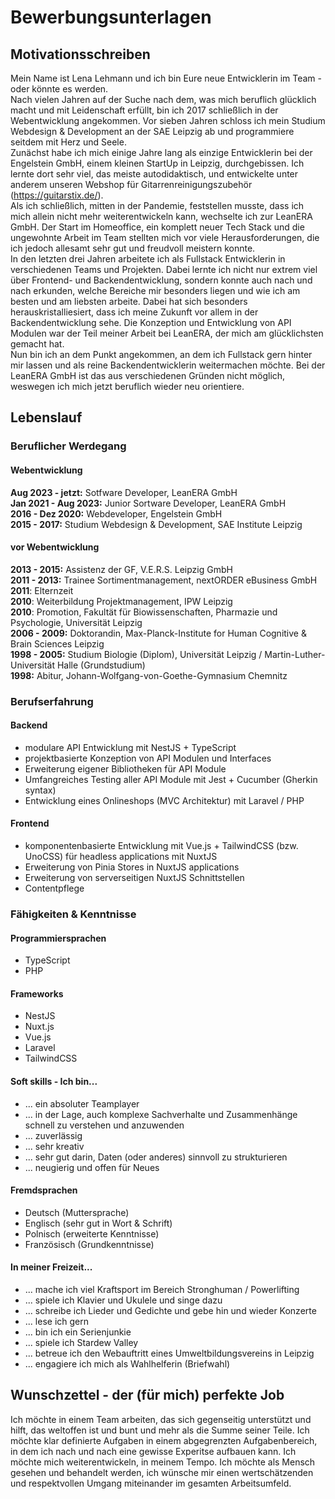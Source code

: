 # Bewerbungsunterlagen

## Motivationsschreiben

Mein Name ist Lena Lehmann und ich bin Eure neue Entwicklerin im Team - oder könnte es werden.  
Nach vielen Jahren auf der Suche nach dem, was mich beruflich glücklich macht und mit Leidenschaft erfüllt, bin ich 2017 schließlich in der Webentwicklung angekommen. Vor sieben Jahren schloss ich mein Studium Webdesign & Development an der SAE Leipzig ab und programmiere seitdem mit Herz und Seele.  
Zunächst habe ich mich einige Jahre lang als einzige Entwicklerin bei der Engelstein GmbH, einem kleinen StartUp in Leipzig, durchgebissen. Ich lernte dort sehr viel, das meiste autodidaktisch, und entwickelte unter anderem unseren Webshop für Gitarrenreinigungszubehör (<https://guitarstix.de/>).  
Als ich schließlich, mitten in der Pandemie, feststellen musste, dass ich mich allein nicht mehr weiterentwickeln kann, wechselte ich zur LeanERA GmbH. Der Start im Homeoffice, ein komplett neuer Tech Stack und die ungewohnte Arbeit im Team stellten mich vor viele Herausforderungen, die ich jedoch allesamt sehr gut und freudvoll meistern konnte.  
In den letzten drei Jahren arbeitete ich als Fullstack Entwicklerin in verschiedenen Teams und Projekten. Dabei lernte ich nicht nur extrem viel über Frontend- und Backendentwicklung, sondern konnte auch nach und nach erkunden, welche Bereiche mir besonders liegen und wie ich am besten und am liebsten arbeite. Dabei hat sich besonders herauskristalliesiert, dass ich meine Zukunft vor allem in der Backendentwicklung sehe. Die Konzeption und Entwicklung von API Modulen war der Teil meiner Arbeit bei LeanERA, der mich am glücklichsten gemacht hat.  
Nun bin ich an dem Punkt angekommen, an dem ich Fullstack gern hinter mir lassen und als reine Backendentwicklerin weitermachen möchte. Bei der LeanERA GmbH ist das aus verschiedenen Gründen nicht möglich, weswegen ich mich jetzt beruflich wieder neu orientiere.

## Lebenslauf
### Beruflicher Werdegang 
#### Webentwicklung

**Aug 2023 - jetzt:** Sotfware Developer, LeanERA GmbH  
**Jan 2021 - Aug 2023:** Junior Sortware Developer, LeanERA GmbH  
**2016 - Dez 2020:** Webdeveloper, Engelstein GmbH  
**2015 - 2017:** Studium Webdesign & Development, SAE Institute Leipzig

#### vor Webentwicklung

**2013 - 2015:** Assistenz der GF, V.E.R.S. Leipzig GmbH  
**2011 - 2013:** Trainee Sortimentmanagement, nextORDER eBusiness GmbH  
**2011**: Elternzeit  
**2010**: Weiterbildung Projektmanagement, IPW Leipzig  
**2010**: Promotion, Fakultät für Biowissenschaften, Pharmazie und Psychologie, Universität Leipzig  
**2006 - 2009:** Doktorandin, Max-Planck-Institute for Human Cognitive & Brain Sciences Leipzig  
**1998 - 2005:** Studium Biologie (Diplom), Universität Leipzig / Martin-Luther-Universität Halle (Grundstudium)  
**1998:** Abitur, Johann-Wolfgang-von-Goethe-Gymnasium Chemnitz


### Berufserfahrung
#### Backend

* modulare API Entwicklung mit NestJS + TypeScript
* projektbasierte Konzeption von API Modulen und Interfaces
* Erweiterung eigener Bibliotheken für API Module
* Umfangreiches Testing aller API Module mit Jest + Cucumber (Gherkin syntax)
* Entwicklung eines Onlineshops (MVC Architektur) mit Laravel / PHP

#### Frontend

* komponentenbasierte Entwicklung mit Vue.js + TailwindCSS (bzw. UnoCSS) für headless applications mit NuxtJS
* Erweiterung von Pinia Stores in NuxtJS applications
* Erweiterung von serverseitigen NuxtJS Schnittstellen
* Contentpflege

### Fähigkeiten & Kenntnisse
#### Programmiersprachen

* TypeScript
* PHP

#### Frameworks

* NestJS
* Nuxt.js
* Vue.js
* Laravel
* TailwindCSS

#### Soft skills - Ich bin...

* ... ein absoluter Teamplayer
* ... in der Lage, auch komplexe Sachverhalte und Zusammenhänge schnell zu verstehen und anzuwenden
* ... zuverlässig
* ... sehr kreativ
* ... sehr gut darin, Daten (oder anderes) sinnvoll zu strukturieren
* ... neugierig und offen für Neues

#### Fremdsprachen

* Deutsch (Muttersprache)
* Englisch (sehr gut in Wort & Schrift)
* Polnisch (erweiterte Kenntnisse)
* Französisch (Grundkenntnisse)

#### In meiner Freizeit...

* ... mache ich viel Kraftsport im Bereich Stronghuman / Powerlifting
* ... spiele ich Klavier und Ukulele und singe dazu
* ... schreibe ich Lieder und Gedichte und gebe hin und wieder Konzerte
* ... lese ich gern
* ... bin ich ein Serienjunkie
* ... spiele ich Stardew Valley
* ... betreue ich den Webauftritt eines Umweltbildungsvereins in Leipzig
* ... engagiere ich mich als Wahlhelferin (Briefwahl)

## Wunschzettel - der (für mich) perfekte Job

Ich möchte in einem Team arbeiten, das sich gegenseitig unterstützt und hilft, das weltoffen ist und bunt und mehr als die Summe seiner Teile. Ich möchte klar definierte Aufgaben in einem abgegrenzten Aufgabenbereich, in dem ich nach und nach eine gewisse Experitse aufbauen kann. Ich möchte mich weiterentwickeln, in meinem Tempo. Ich möchte als Mensch gesehen und behandelt werden, ich wünsche mir einen wertschätzenden und respektvollen Umgang miteinander im gesamten Arbeitsumfeld.